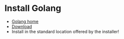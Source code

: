 # Install Golang

* [Golang home](https://golang.org/)
* [Download](https://golang.org/dl/)
* Install in the standard location offered by the installer!


